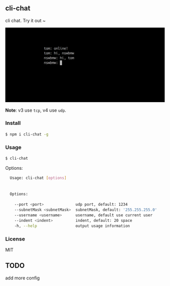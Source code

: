 ## cli-chat

cli chat. Try it out ~

![screenshot](./screenshot.png)

**Note**: v3 use `tcp`, v4 use `udp`.

### Install

```sh
$ npm i cli-chat -g
```

### Usage

```sh
$ cli-chat
```

Options:

```sh
  Usage: cli-chat [options]


  Options:

    --port <port>              udp port, default: 1234
    --subnetMask <subnetMask>  subnetMask, default: '255.255.255.0'
    --username <username>      username, default use current user
    --indent <indent>          indent, default: 20 space
    -h, --help                 output usage information
```

### License

MIT

## TODO 
add more config
